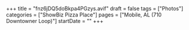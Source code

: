 +++
title = "fnz6jDQ5doBkpa4PGzys.avif"
draft = false
tags = ["Photos"]
categories = ["ShowBiz Pizza Place"]
pages = ["Mobile, AL (710 Downtowner Loop)"]
startDate = ""
+++
